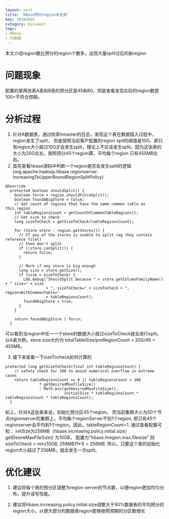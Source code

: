 ```yaml
---
layout: post
title: 'HBase预分region未生效'
key: 20180905
category: Document
tags:
- HBase
- 大数据
---
```


本文介绍region数比预分的region个数多，出现大量split过后的新region
<!--more-->

# 问题现象

配置的某两张表A表和B表的预分区是45和60，但是查看发现实际的region数是100+不符合预期。

# 分析过程

1. 针对A数据表，通过检索hmaster的日志，发现这个表在数据插入过程中，region发生了split， 但是按照当前客户配置的region spit的阈值是10G，即只有region大小超过10G才会发生split，理论上不应该发生split。因为这张表的大小为20G左右，按照预分45个region算，平均每个region 只有455MB左右。
2. 首先查看hbase源码中判断一个region是否会发生split的逻辑(org.apache.hadoop.hbase.regionserver. IncreasingToUpperBoundRegionSplitPolicy)
```
@Override
  protected boolean shouldSplit() {
    boolean force = region.shouldForceSplit();
    boolean foundABigStore = false;
    // Get count of regions that have the same common table as this.region
    int tableRegionsCount = getCountOfCommonTableRegions();
    // Get size to check
    long sizeToCheck = getSizeToCheck(tableRegionsCount);

    for (Store store : region.getStores()) {
      // If any of the stores is unable to split (eg they contain reference files)
      // then don't split
      if (!store.canSplit()) {
        return false;
      }

      // Mark if any store is big enough
      long size = store.getSize();
      if (size > sizeToCheck) {
        LOG.debug("ShouldSplit because " + store.getColumnFamilyName() + " size=" + size
                  + ", sizeToCheck=" + sizeToCheck + ", regionsWithCommonTable="
                  + tableRegionsCount);
        foundABigStore = true;
      }
    }

    return foundABigStore | force;
  }
```
   可以看到当region中任一一个store的数据大小超过sizeToCheck就会进行split。以A表为例，store.size大约为 totalTableSize/preRegionCount = 20G/45 = 455MB，

3. 接下来查看一下sizeTocheck如何计算的
   
```
protected long getSizeToCheck(final int tableRegionsCount) {
    // safety check for 100 to avoid numerical overflow in extreme cases
    return tableRegionsCount == 0 || tableRegionsCount > 100
               ? getDesiredMaxFileSize()
               : Math.min(getDesiredMaxFileSize(),
                          initialSize * tableRegionsCount * tableRegionsCount * tableRegionsCount);
  }
```

如上，针对A这张表来说，初始化预分区45个region， 而当前集群大小为50个节点regionserver的集群上，平均每个regionServer不到1个region, 即只有45个regionserver会平均到1个region。因此，tableRegionCount=1.
通过查看配置可知：
initSize为256MB（hbase.increasing.policy.initial.size）
getDesireMaxFileSize() 为10GB， 配置为"hbase.hregion.max.filesize"
则sizeToCheck = min(10GB, 256MB*1*1*1) = 256MB.
所以，只要这个表的初始化region大小超过了256MB，就会发生一次split。

# 优化建议
1. 建议将每个表的预分区调整为region server的节点数，以便region更加均匀分布，提升读写性能。

2. 建议将hbase.increasing.policy.initial.size调整大于90%数据表的平均预分的region大小，以便大部分的数据表region能够按照预期的分区数增长